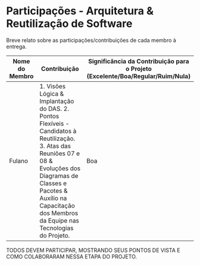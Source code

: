 # Participações - Arquitetura & Reutilização de Software

Breve relato sobre as participações/contribuições de cada membro à entrega. 

|Nome do Membro | Contribuição | Significância da Contribuição para o Projeto (Excelente/Boa/Regular/Ruim/Nula) |
| -- | -- | -- |
| Fulano  |  1. Visões Lógica & Implantação do DAS. 2. Pontos Flexíveis - Candidatos à Reutilização. 3. Atas das Reuniões 07 e 08 & Evoluções dos Diagramas de Classes e Pacotes & Auxílio na Capacitação dos Membros da Equipe nas Tecnologias do Projeto. | Boa |

TODOS DEVEM PARTICIPAR, MOSTRANDO SEUS PONTOS DE VISTA E COMO COLABORARAM NESSA ETAPA DO PROJETO.
